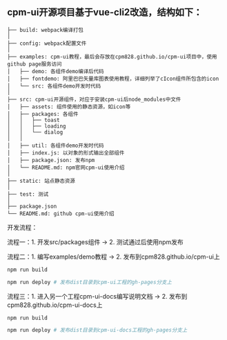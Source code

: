 ## cpm-ui开源项目基于vue-cli2改造，结构如下：

```
├── build: webpack编译打包
│
├── config: webpack配置文件
│
├── examples: cpm-ui教程，最后会存放在cpm828.github.io/cpm-ui项目中，使用github page服务访问
│   ├── demo: 各组件demo编译后代码
│   ├── fontdemo: 阿里巴巴矢量库图表使用教程，详细列举了cIcon组件所包含的icon
│   └── src: 各组件demo开发时代码
│
├── src: cpm-ui开源组件，对应于安装cpm-ui后node_modules中文件
│   ├── assets: 组件使用的静态资源，如icon等
│   ├── packages: 各组件
│   │   ├── toast
│   │   ├── loading
│   │   └── dialog
│   │
│   ├── util: 各组件demo开发时代码
│   ├── index.js: 以对象的形式输出全部组件
│   ├── package.json: 发布npm
│   └── README.md: npm官网cpm-ui使用介绍
│
├── static: 站点静态资源
│
├── test: 测试
│
├── package.json  
└── README.md: github cpm-ui使用介绍
```


开发流程：

流程一：1. 开发src/packages组件 -> 2. 测试通过后使用npm发布

流程二：1. 编写examples/demo教程 -> 2. 发布到cpm828.github.io/cpm-ui上
```bash
npm run build

npm run deploy # 发布dist目录到cpm-ui工程的gh-pages分支上
```

流程三：1. 进入另一个工程cpm-ui-docs编写说明文档 -> 2. 发布到cpm828.github.io/cpm-ui-docs上
```bash
npm run build

npm run deploy # 发布dist目录到cpm-ui-docs工程的gh-pages分支上
```